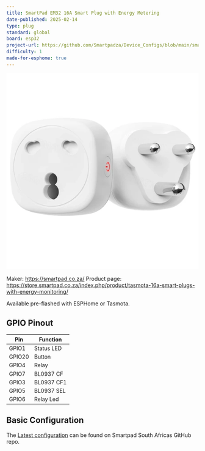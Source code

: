 ```yaml
---
title: SmartPad EM32 16A Smart Plug with Energy Metering
date-published: 2025-02-14
type: plug
standard: global
board: esp32
project-url: https://github.com/Smartpadza/Device_Configs/blob/main/smartpad-em32-smart-plug.yaml
difficulty: 1
made-for-esphome: true
---
```


![alt text](SPEM32.webp "SmartPad EM32 16A Smart Plug with Energy Metering")

Maker: <https://smartpad.co.za/>
Product page: <https://store.smartpad.co.za/index.php/product/tasmota-16a-smart-plugs-with-energy-monitoring/>

Available pre-flashed with ESPHome or Tasmota.

## GPIO Pinout

| Pin    | Function   |
| ------ | ---------- |
| GPIO1  | Status LED |
| GPIO20 | Button     |
| GPIO4  | Relay      |
| GPIO7  | BL0937 CF  |
| GPIO3  | BL0937 CF1 |
| GPIO5  | BL0937 SEL |
| GPIO6  | Relay Led  |

## Basic Configuration

The [Latest configuration](https://github.com/Smartpadza/Device_Configs/blob/main/smartpad-em32-smart-plug.yaml)
can be found on Smartpad South Africas GitHub repo.
